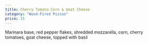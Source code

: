```yaml
---
title: Cherry Tomato Corn & Goat Cheese
category: "Wood-Fired Pizzas"
price: 15
---
```


Marinara base, red pepper flakes, shredded mozzarella, corn, cherry tomatoes, goat cheese, topped with basil